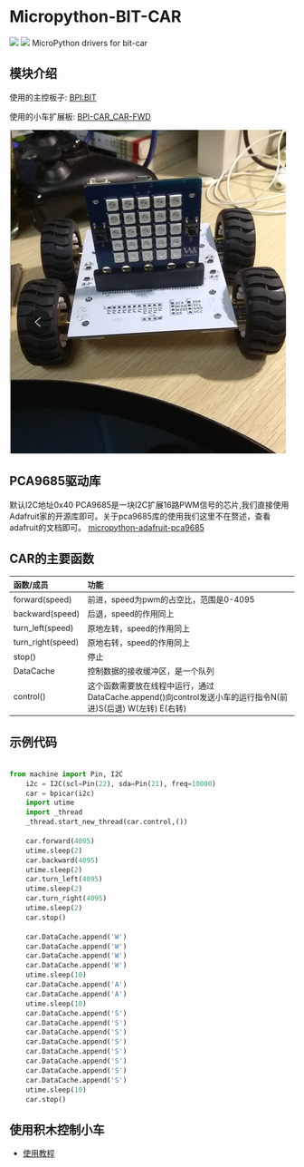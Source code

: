 # Micropython-BIT-CAR

![](https://img.shields.io/badge/build-passing-brightgreen.svg)     ![](https://img.shields.io/badge/language-micropython-green.svg)
MicroPython drivers for bit-car

## 模块介绍

使用的主控板子: [BPI:BIT](https://github.com/aJantes/introduce-bpi-bit/blob/master/README.md)

使用的小车扩展板: [BPI-CAR_CAR-FWD](https://github.com/yelvlab/BPI-CAR_CAR-FWD)

![](photo/car.jpg)
## PCA9685驱动库

默认I2C地址0x40
PCA9685是一块I2C扩展16路PWM信号的芯片,我们直接使用Adafruit家的开源库即可。关于pca9685库的使用我们这里不在赘述，查看adafruit的文档即可。
 [micropython-adafruit-pca9685](https://github.com/adafruit/micropython-adafruit-pca9685)

## CAR的主要函数

函数/成员|功能
:--|:--
forward(speed)|前进，speed为pwm的占空比，范围是0-4095
backward(speed)|后退，speed的作用同上
turn_left(speed)|原地左转，speed的作用同上
turn_right(speed)|原地右转，speed的作用同上
stop()|停止
DataCache|控制数据的接收缓冲区，是一个队列
control()|这个函数需要放在线程中运行，通过DataCache.append()向control发送小车的运行指令N(前进)S(后退) W(左转) E(右转)

## 示例代码

```python

from machine import Pin, I2C
    i2c = I2C(scl=Pin(22), sda=Pin(21), freq=10000)
    car = bpicar(i2c)
    import utime
    import _thread
    _thread.start_new_thread(car.control,())

    car.forward(4095)
    utime.sleep(2)
    car.backward(4095)
    utime.sleep(2)
    car.turn_left(4095)
    utime.sleep(2)
    car.turn_right(4095)
    utime.sleep(2)
    car.stop()

    car.DataCache.append('W')
    car.DataCache.append('W')
    car.DataCache.append('W')
    car.DataCache.append('W')
    utime.sleep(10)
    car.DataCache.append('A')
    car.DataCache.append('A')
    utime.sleep(10)
    car.DataCache.append('S')
    car.DataCache.append('S')
    car.DataCache.append('S')
    car.DataCache.append('S')
    car.DataCache.append('S')
    car.DataCache.append('S')
    car.DataCache.append('S')
    car.DataCache.append('S')
    utime.sleep(10)
    car.stop()

```

## 使用积木控制小车

- [使用教程](https://forum.banana-pi.org.cn/t/topic/3360)
